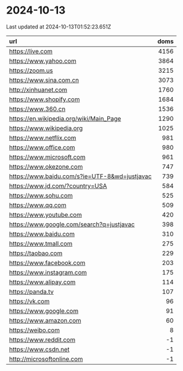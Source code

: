 # 2024-10-13

<!-- BEGIN -->
Last updated at 2024-10-13T01:52:23.651Z

url | doms
:- | -:
https://live.com | 4156
https://www.yahoo.com | 3864
https://zoom.us | 3215
https://www.sina.com.cn | 3073
http://xinhuanet.com | 1760
https://www.shopify.com | 1684
https://www.360.cn | 1536
https://en.wikipedia.org/wiki/Main_Page | 1290
https://www.wikipedia.org | 1025
https://www.netflix.com | 981
https://www.office.com | 980
https://www.microsoft.com | 961
https://www.okezone.com | 747
https://www.baidu.com/s?ie=UTF-8&wd=justjavac | 739
https://www.jd.com/?country=USA | 584
https://www.sohu.com | 525
https://www.qq.com | 509
https://www.youtube.com | 420
https://www.google.com/search?q=justjavac | 398
https://www.baidu.com | 310
https://www.tmall.com | 275
https://taobao.com | 229
https://www.facebook.com | 203
https://www.instagram.com | 175
https://www.alipay.com | 114
https://panda.tv | 107
https://vk.com | 96
https://www.google.com | 91
https://www.amazon.com | 60
https://weibo.com | 8
https://www.reddit.com | -1
https://www.csdn.net | -1
http://microsoftonline.com | -1
<!-- END -->
